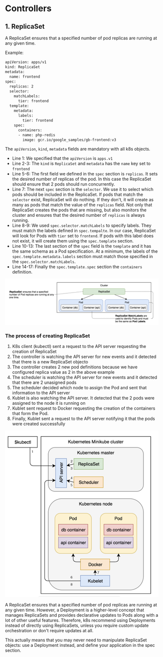 # Controllers

## 1. ReplicaSet

A ReplicaSet ensures that a specified number of pod replicas are running at any given time.

Example:

```
apiVersion: apps/v1
kind: ReplicaSet
metadata:
  name: frontend
spec:
  replicas: 2
  selector:
    matchLabels:
      tier: frontend
  template:
    metadata:
      labels:
        tier: frontend
    spec:
      containers:
      - name: php-redis
        image: gcr.io/google_samples/gb-frontend:v3
```

The `apiVersion`, `kind`, `metadata` fields are mandatory with all k8s objects.

- Line 1: We specified that the `apiVersion` is `apps.v1`
- Line 2-3: The `kind` is `ReplicaSet` and `metadata` has the `name` key set to `frontend`
- Line 5-6: The first field we defined in the `spec` section is `replicas`. It sets the desired number of replicas of the pod. In this case the ReplicaSet should ensure that 2 pods should run concurrently.
- Line 7: The next `spec` section is the `selector`. We use it to select which pods should be included in the ReplicaSet. If pods that match the `selector` exist, ReplicaSet will do nothing. If they don't, it will create as many as pods that match the value of the `replicas` field. Not only that ReplicaSet creates the pods that are missing, but also monitors the cluster and ensures that the desired number of `replicas` is always running.
- Line 8-9: We used `spec.selector.matchLabels` to specify labels. They must match the labels defined in `spec.tempalte`. In our case, ReplicaSet will look for Pods with `tier` set to `frontend`. If pods with this label does not exist, it will create them using the `spec.template` section.
- Line 10-13: The last section of the `spec` field is the `template` and it has the same schema as a Pod specification. At a minimum, the labels of the `spec.template.metadata.labels` section must match those specified in the `spec.selector.matchLabels`.
- Line 14-17: Finally the `spec.template.spec` section the `containers` definition.

![](../../assets/images/kubernetes/replica_set.png)

### The process of creating ReplicaSet

1. K8s client (kubectl) sent a request to the API server requesting the creation of ReplicaSet
2. The controller is watching the API server for new events and it detected that there is a new ReplicaSet objecto
3. The controller creates 2 new pod definitions because we have configured replica value as 2 in the above example
4. The scheduler is watching the API server for new events and it detected that there are 2 unasigned pods
5. The scheduler decided which node to assign the Pod and sent that information to the API server
6. Kublet is also watching the API server. It detected that the 2 pods were assigned to the node it is running on
7. Kublet sent request to Docker requesting the creation of the containers that form the Pod.
8. Finally, Kublet sent a request to the API server notifying it that the pods were created successfully

![](../../assets/images/kubernetes/replica_set_creation.png)

A ReplicaSet ensures that a specified number of pod replicas are running at any given time. However, a Deployment is a higher-level concept that manages ReplicaSets and provides declarative updates to Pods along with a lot of other useful features. Therefore, k8s recommend using Deployments instead of directly using ReplicaSets, unless you require custom update orchestration or don't require updates at all.

This actually means that you may never need to manipulate ReplicaSet objects: use a Deployment instead, and define your application in the spec section.
